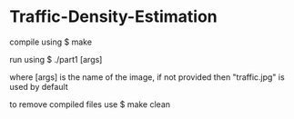# Traffic-Density-Estimation
compile using 
$ make

run using
$ ./part1 [args]

where [args] is the name of the image, if not provided then "traffic.jpg" is used by default

to remove compiled files use
$ make clean
